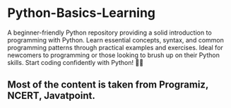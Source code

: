 # Python-Basics-Learning
A beginner-friendly Python repository providing a solid introduction to programming with Python. Learn essential concepts, syntax, and common programming patterns through practical examples and exercises. Ideal for newcomers to programming or those looking to brush up on their Python skills. Start coding confidently with Python! 🐍✨

## Most of the content is taken from Programiz, NCERT, Javatpoint.
